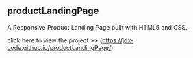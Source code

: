 ## productLandingPage
A Responsive Product Landing Page built with HTML5 and CSS.

click here to view the project >> (https://jdx-code.github.io/productLandingPage/)
